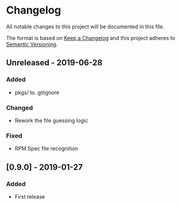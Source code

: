 # Changelog

All notable changes to this project will be documented in this file.

The format is based on [Keep a Changelog](http://keepachangelog.com/en/1.0.0/)
and this project adheres to [Semantic Versioning](http://semver.org/spec/v2.0.0.html).

## Unreleased - 2019-06-28

### Added

- pkgs/ to .gitignore

### Changed

- Rework the file guessing logic

### Fixed

- RPM Spec file recognition

## [0.9.0] - 2019-01-27

### Added

- First release

